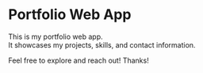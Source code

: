 # Portfolio Web App

This is my portfolio web app.  
It showcases my projects, skills, and contact information.

Feel free to explore and reach out!
Thanks!
